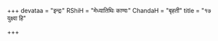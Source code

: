 +++
devataa = "इन्द्रः"
RShiH = "मेध्यातिथिः काण्वः"
ChandaH = "बृहती"
title = "१७ युक्ष्वा हि"

+++
